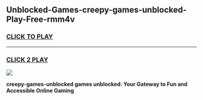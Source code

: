 
## Unblocked-Games-creepy-games-unblocked-Play-Free-rmm4v
<h3>
<a href="https://premium76.site?title=creepy-games-unblocked&ref=18A1">CLICK TO PLAY</a></h3>
<hr>

<h3>
<a href="https://premium76.site?title=creepy-games-unblocked&ref=18A1">CLICK 2 PLAY</a>
  
</h3>

<a href="https://premium76.site?title=creepy-games-unblocked&ref=18A1"><img src="https://clearcache.store/games.png"></a>


**creepy-games-unblocked games unblocked: Your Gateway to Fun and Accessible Online Gaming**
